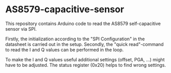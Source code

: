 # AS8579-capacitive-sensor

This repository contains Arduino code to read the AS8579 self-capacitive sensor via SPI.

Firstly, the initialization according to the "SPI Configuration" in the datasheet is carried out in the setup. 
Secondly, the "quick read"-command to read the I and Q values can be performed in the loop.

To make the I and Q values useful additional settings (offset, PGA, ...) might have to be adjusted. 
The status register (0x20) helps to find wrong settings.



